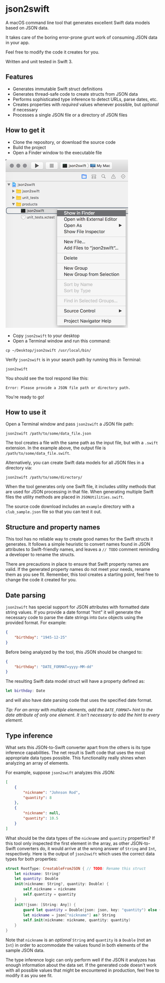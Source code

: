 # json2swift

A macOS command line tool that generates excellent Swift data models based on JSON data.

It takes care of the boring error-prone grunt work of consuming JSON data in your app.

Feel free to modify the code it creates for you.

Written and unit tested in Swift 3.

## Features

- Generates immutable Swift struct definitions
- Generates thread-safe code to create structs from JSON data
- Performs sophisticated type inference to detect URLs, parse dates, etc.
- Creates properties with *required* values whenever possible, but *optional* if necessary
- Processes a single JSON file or a directory of JSON files

## How to get it

- Clone the repository, or download the source code
- Build the project
- Open a Finder window to the executable file

![How to find the executable](/screenshots/show_in_finder.png)

- Copy `json2swift` to your desktop
- Open a Terminal window and run this command:
```
cp ~/Desktop/json2swift /usr/local/bin/
```
Verify `json2swift` is in your search path by running this in Terminal:
```
json2swift
```
You should see the tool respond like this:
```
Error: Please provide a JSON file path or directory path.
```
You're ready to go!

## How to use it

Open a Terminal window and pass `json2swift` a JSON file path:
```
json2swift /path/to/some/data_file.json
```
The tool creates a file with the same path as the input file, but with a `.swift` extension. In the example above, the output file is `/path/to/some/data_file.swift`.

Alternatively, you can create Swift data models for all JSON files in a directory via:
```
json2swift /path/to/some/directory/
```
When the tool generates only one Swift file, it includes utility methods that are used for JSON processing in that file. When generating multiple Swift files the utility methods are placed in `JSONUtilities.swift`.

The source code download includes an `example` directory with a `club_sample.json` file so that you can test it out.

## Structure and property names

This tool has no reliable way to create good names for the Swift structs it generates. It follows a simple heuristic to convert names found in JSON attributes to Swift-friendly names, and leaves a `// TODO` comment reminding a developer to rename the structs. 

There are precautions in place to ensure that Swift property names are valid. If the generated property names do not meet your needs, rename them as you see fit. Remember, this tool creates a starting point, feel free to change the code it created for you.

## Date parsing

`json2swift` has special support for JSON attributes with formatted date string values. If you provide a date format "hint" it will generate the necessary code to parse the date strings into `Date` objects using the provided format. For example:
```json
{
    "birthday": "1945-12-25"
}
```
Before being analyzed by the tool, this JSON should be changed to:
```json
{
    "birthday": "DATE_FORMAT=yyyy-MM-dd"
}
```
The resulting Swift data model struct will have a property defined as:
```swift
let birthday: Date
```
and will also have date parsing code that uses the specified date format.

*Tip: For an array with multiple elements, add the `DATE_FORMAT=` hint to the date attribute of only one element. It isn't necessary to add the hint to every element.*

## Type inference

What sets this JSON-to-Swift converter apart from the others is its type inference capabilities. The net result is Swift code that uses the most appropriate data types possible. This functionality really shines when analyzing an array of elements. 

For example, suppose `json2swift` analyzes this JSON:
```json
[
    {
        "nickname": "Johnson Rod",
        "quantity": 8
    },
    {
        "nickname": null,
        "quantity": 10.5
    }
]
```
What should be the data types of the `nickname` and `quantity` properties? If this tool only inspected the first element in the array, as other JSON-to-Swift converters do, it would arrive at the wrong answer of `String` and `Int`, respectively. Here is the output of `json2swift` which uses the correct data types for both properties:
```swift
struct RootType: CreatableFromJSON { // TODO: Rename this struct
    let nickname: String?
    let quantity: Double
    init(nickname: String?, quantity: Double) {
        self.nickname = nickname
        self.quantity = quantity
    }
    init?(json: [String: Any]) {
        guard let quantity = Double(json: json, key: "quantity") else { return nil }
        let nickname = json["nickname"] as? String
        self.init(nickname: nickname, quantity: quantity)
    }
}
```
Note that `nickname` is an _optional_ `String` and `quantity` is a `Double` (not an `Int`) in order to accommodate the values found in both elements of the sample JSON data.

The type inference logic can only perform well if the JSON it analyzes has enough information about the data set. If the generated code doesn't work with all possible values that might be encountered in production, feel free to modify it as you see fit.
